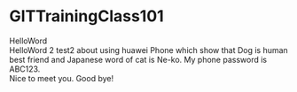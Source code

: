 # GITTrainingClass101
HelloWord  
HelloWord 2
test2 about using huawei Phone which show that Dog is human best friend and Japanese word of cat is Ne-ko.
My phone password is ABC123.  
Nice to meet you. Good bye!
